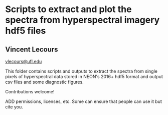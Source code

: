 # Scripts to extract and plot the spectra from hyperspectral imagery hdf5 files
## Vincent Lecours

vlecours@ufl.edu

This folder contains scripts and outputs to extract the spectra from single pixels of hyperspectral data stored in NEON's 2016+ hdf5 format and output csv files and some diagnostic figures.

Contributions welcome!

ADD permissions, licenses, etc. Some can ensure that people can use it but cite you.
